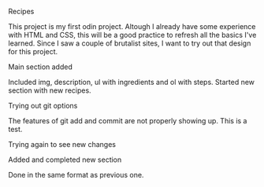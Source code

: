 Recipes

This project is my first odin project. Altough I already have some experience with
HTML and CSS, this will be a good practice to refresh all the basics I've learned.
Since I saw a couple of brutalist sites, I want to try out that design for this project.

Main section added

Included img, description, ul with ingredients and ol with steps. Started new section with new recipes.

Trying out git options

The features of git add and commit are not properly showing up. This is a test.

Trying again to see new changes

Added and completed new section

Done in the same format as previous one.
